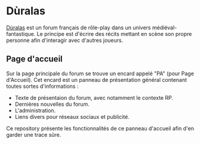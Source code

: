# Dùralas

[Dùralas][1] est un forum français de rôle-play dans un univers médiéval-fantastique. 
Le principe est d'écrire des récits mettant en scène son propre personne afin d'interagir avec d'autres joueurs.

## Page d'accueil

Sur la page principale du forum se trouve un encard appelé "PA" (pour Page d'Accueil). Cet encard est un panneau de présentation général contenant toutes sortes d'informations :
* Texte de présentaion du forum, avec notamment le contexte RP.
* Dernières nouvelles du forum.
* L'administration.
* Liens divers pour réseaux sociaux et publicité.

Ce repository présente les fonctionnalités de ce panneau d'accueil afin d'en garder une trace sûre.

[1]: http://www.lemondededuralas.org/
